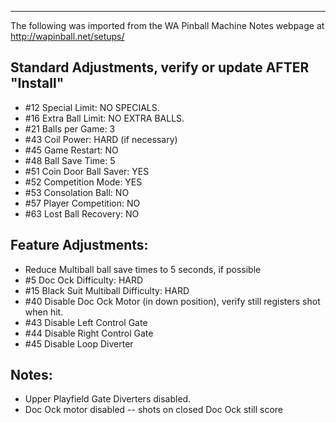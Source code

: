 ***
The following was imported from the WA Pinball Machine Notes webpage at http://wapinball.net/setups/
## Standard Adjustments, verify or update AFTER "Install"
-   #12 Special Limit: NO SPECIALS.
-   #16 Extra Ball Limit: NO EXTRA BALLS.
-   #21 Balls per Game: 3
-   #43 Coil Power: HARD (if necessary)
-   #45 Game Restart: NO
-   #48 Ball Save Time: 5
-   #51 Coin Door Ball Saver: YES
-   #52 Competition Mode: YES
-   #53 Consolation Ball: NO
-   #57 Player Competition: NO
-   #63 Lost Ball Recovery: NO
## Feature Adjustments:
-   Reduce Multiball ball save times to 5 seconds, if possible
-   #5 Doc Ock Difficulty: HARD
-   #15 Black Suit Multiball Difficulty: HARD
-   #40 Disable Doc Ock Motor (in down position), verify still registers shot when hit.
-   #43 Disable Left Control Gate
-   #44 Disable Right Control Gate
-   #45 Disable Loop Diverter
## Notes: 
-   Upper Playfield Gate Diverters disabled.
-   Doc Ock motor disabled -- shots on closed Doc Ock still score